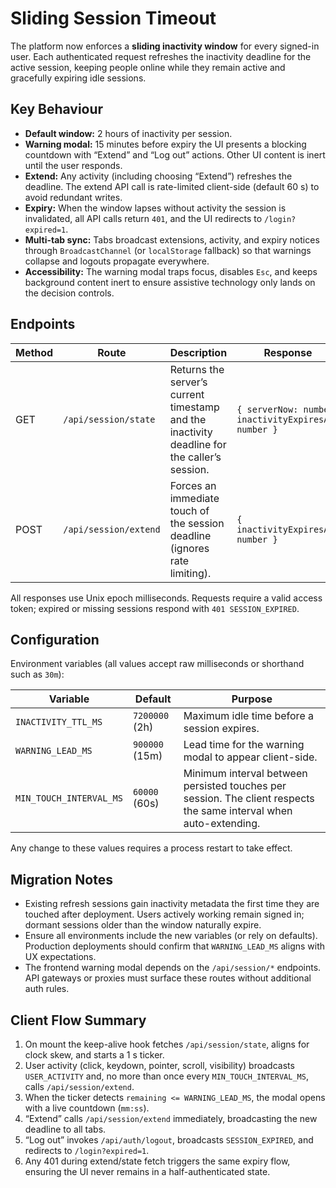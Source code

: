 # Sliding Session Timeout

The platform now enforces a **sliding inactivity window** for every signed-in user. Each authenticated request refreshes the inactivity deadline for the active session, keeping people online while they remain active and gracefully expiring idle sessions.

## Key Behaviour

- **Default window:** 2 hours of inactivity per session.
- **Warning modal:** 15 minutes before expiry the UI presents a blocking countdown with “Extend” and “Log out” actions. Other UI content is inert until the user responds.
- **Extend:** Any activity (including choosing “Extend”) refreshes the deadline. The extend API call is rate-limited client-side (default 60 s) to avoid redundant writes.
- **Expiry:** When the window lapses without activity the session is invalidated, all API calls return `401`, and the UI redirects to `/login?expired=1`.
- **Multi-tab sync:** Tabs broadcast extensions, activity, and expiry notices through `BroadcastChannel` (or `localStorage` fallback) so that warnings collapse and logouts propagate everywhere.
- **Accessibility:** The warning modal traps focus, disables `Esc`, and keeps background content inert to ensure assistive technology only lands on the decision controls.

## Endpoints

| Method | Route                 | Description | Response |
| ------ | -------------------- | ----------- | -------- |
| GET    | `/api/session/state`  | Returns the server’s current timestamp and the inactivity deadline for the caller’s session. | `{ serverNow: number, inactivityExpiresAt: number }` |
| POST   | `/api/session/extend` | Forces an immediate touch of the session deadline (ignores rate limiting). | `{ inactivityExpiresAt: number }` |

All responses use Unix epoch milliseconds. Requests require a valid access token; expired or missing sessions respond with `401 SESSION_EXPIRED`.

## Configuration

Environment variables (all values accept raw milliseconds or shorthand such as `30m`):

| Variable | Default | Purpose |
| -------- | ------- | ------- |
| `INACTIVITY_TTL_MS` | `7200000` (2h) | Maximum idle time before a session expires. |
| `WARNING_LEAD_MS` | `900000` (15m) | Lead time for the warning modal to appear client-side. |
| `MIN_TOUCH_INTERVAL_MS` | `60000` (60s) | Minimum interval between persisted touches per session. The client respects the same interval when auto-extending. |

Any change to these values requires a process restart to take effect.

## Migration Notes

- Existing refresh sessions gain inactivity metadata the first time they are touched after deployment. Users actively working remain signed in; dormant sessions older than the window naturally expire.
- Ensure all environments include the new variables (or rely on defaults). Production deployments should confirm that `WARNING_LEAD_MS` aligns with UX expectations.
- The frontend warning modal depends on the `/api/session/*` endpoints. API gateways or proxies must surface these routes without additional auth rules.

## Client Flow Summary

1. On mount the keep-alive hook fetches `/api/session/state`, aligns for clock skew, and starts a 1 s ticker.
2. User activity (click, keydown, pointer, scroll, visibility) broadcasts `USER_ACTIVITY` and, no more than once every `MIN_TOUCH_INTERVAL_MS`, calls `/api/session/extend`.
3. When the ticker detects `remaining <= WARNING_LEAD_MS`, the modal opens with a live countdown (`mm:ss`).
4. “Extend” calls `/api/session/extend` immediately, broadcasting the new deadline to all tabs.
5. “Log out” invokes `/api/auth/logout`, broadcasts `SESSION_EXPIRED`, and redirects to `/login?expired=1`.
6. Any 401 during extend/state fetch triggers the same expiry flow, ensuring the UI never remains in a half-authenticated state.
